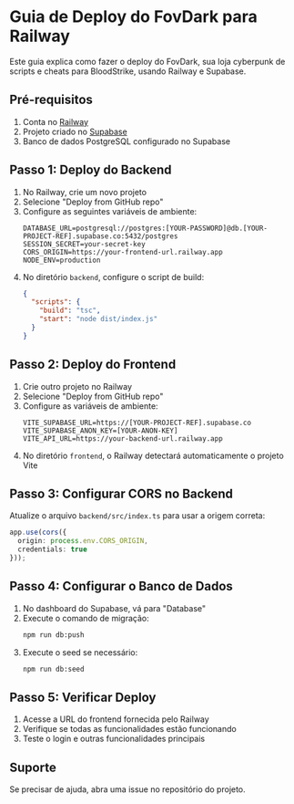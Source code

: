 
# Guia de Deploy do FovDark para Railway

Este guia explica como fazer o deploy do FovDark, sua loja cyberpunk de scripts e cheats para BloodStrike, usando Railway e Supabase.

## Pré-requisitos

1. Conta no [Railway](https://railway.app)
2. Projeto criado no [Supabase](https://supabase.com)
3. Banco de dados PostgreSQL configurado no Supabase

## Passo 1: Deploy do Backend

1. No Railway, crie um novo projeto
2. Selecione "Deploy from GitHub repo"
3. Configure as seguintes variáveis de ambiente:
   ```
   DATABASE_URL=postgresql://postgres:[YOUR-PASSWORD]@db.[YOUR-PROJECT-REF].supabase.co:5432/postgres
   SESSION_SECRET=your-secret-key
   CORS_ORIGIN=https://your-frontend-url.railway.app
   NODE_ENV=production
   ```
4. No diretório `backend`, configure o script de build:
   ```json
   {
     "scripts": {
       "build": "tsc",
       "start": "node dist/index.js"
     }
   }
   ```

## Passo 2: Deploy do Frontend

1. Crie outro projeto no Railway
2. Selecione "Deploy from GitHub repo"
3. Configure as variáveis de ambiente:
   ```
   VITE_SUPABASE_URL=https://[YOUR-PROJECT-REF].supabase.co
   VITE_SUPABASE_ANON_KEY=[YOUR-ANON-KEY]
   VITE_API_URL=https://your-backend-url.railway.app
   ```
4. No diretório `frontend`, o Railway detectará automaticamente o projeto Vite

## Passo 3: Configurar CORS no Backend

Atualize o arquivo `backend/src/index.ts` para usar a origem correta:

```typescript
app.use(cors({
  origin: process.env.CORS_ORIGIN,
  credentials: true
}));
```

## Passo 4: Configurar o Banco de Dados

1. No dashboard do Supabase, vá para "Database"
2. Execute o comando de migração:
   ```bash
   npm run db:push
   ```
3. Execute o seed se necessário:
   ```bash
   npm run db:seed
   ```

## Passo 5: Verificar Deploy

1. Acesse a URL do frontend fornecida pelo Railway
2. Verifique se todas as funcionalidades estão funcionando
3. Teste o login e outras funcionalidades principais

## Suporte

Se precisar de ajuda, abra uma issue no repositório do projeto.
